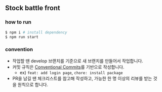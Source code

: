 ## Stock battle front

### how to run
```bash
$ npm i # install dependency
$ npm run start
```

### convention
- 작업할 땐 develop 브랜치를 기준으로 새 브랜치를 만들어서 작업합니다.
- 커밋 규칙은 [Conventional Commits](https://www.conventionalcommits.org/en/v1.0.0/#summary)를 기반으로 작성합니다.
  - ex) `feat: add login page`, `chore: install package`
- PR을 남길 땐 체크리스트를 참고해 작성하고, 가능한 한 명 이상의 리뷰를 받는 것을 원칙으로 합니다.
